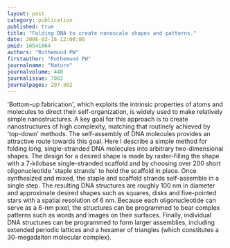 ```yaml
---
layout: post
category: publication
published: true
title: "Folding DNA to create nanoscale shapes and patterns."
date: 2006-03-16 12:00:00
pmid: 16541064
authors: "Rothemund PW"
firstauthor: "Rothemund PW"
journalname: "Nature"
journalvolume: 440
journalissue: 7082
journalpages: 297-302
---
```


'Bottom-up fabrication', which exploits the intrinsic properties of atoms and molecules to direct their self-organization, is widely used to make relatively simple nanostructures. A key goal for this approach is to create nanostructures of high complexity, matching that routinely achieved by 'top-down' methods. The self-assembly of DNA molecules provides an attractive route towards this goal. Here I describe a simple method for folding long, single-stranded DNA molecules into arbitrary two-dimensional shapes. The design for a desired shape is made by raster-filling the shape with a 7-kilobase single-stranded scaffold and by choosing over 200 short oligonucleotide 'staple strands' to hold the scaffold in place. Once synthesized and mixed, the staple and scaffold strands self-assemble in a single step. The resulting DNA structures are roughly 100 nm in diameter and approximate desired shapes such as squares, disks and five-pointed stars with a spatial resolution of 6 nm. Because each oligonucleotide can serve as a 6-nm pixel, the structures can be programmed to bear complex patterns such as words and images on their surfaces. Finally, individual DNA structures can be programmed to form larger assemblies, including extended periodic lattices and a hexamer of triangles (which constitutes a 30-megadalton molecular complex).

